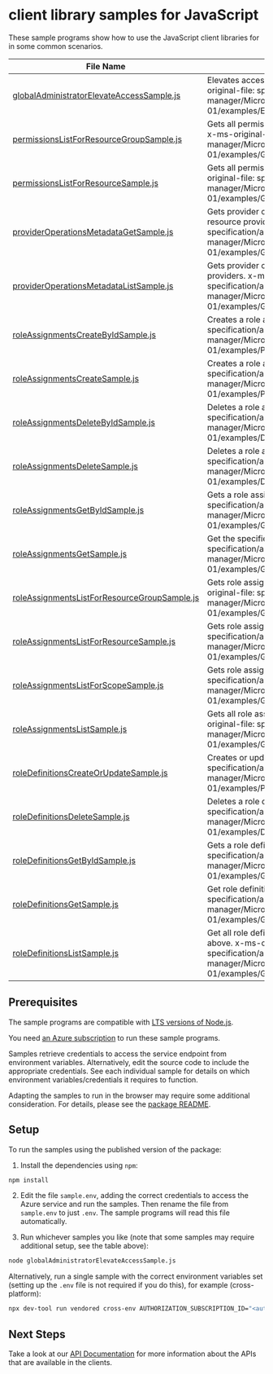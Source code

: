 # client library samples for JavaScript

These sample programs show how to use the JavaScript client libraries for in some common scenarios.

| **File Name**                                                                             | **Description**                                                                                                                                                                                                         |
| ----------------------------------------------------------------------------------------- | ----------------------------------------------------------------------------------------------------------------------------------------------------------------------------------------------------------------------- |
| [globalAdministratorElevateAccessSample.js][globaladministratorelevateaccesssample]       | Elevates access for a Global Administrator. x-ms-original-file: specification/authorization/resource-manager/Microsoft.Authorization/stable/2015-07-01/examples/ElevateAccess.json                                      |
| [permissionsListForResourceGroupSample.js][permissionslistforresourcegroupsample]         | Gets all permissions the caller has for a resource group. x-ms-original-file: specification/authorization/resource-manager/Microsoft.Authorization/stable/2015-07-01/examples/GetPermissions.json                       |
| [permissionsListForResourceSample.js][permissionslistforresourcesample]                   | Gets all permissions the caller has for a resource. x-ms-original-file: specification/authorization/resource-manager/Microsoft.Authorization/stable/2015-07-01/examples/GetResourcePermissions.json                     |
| [providerOperationsMetadataGetSample.js][provideroperationsmetadatagetsample]             | Gets provider operations metadata for the specified resource provider. x-ms-original-file: specification/authorization/resource-manager/Microsoft.Authorization/stable/2015-07-01/examples/GetProviderOperationsRP.json |
| [providerOperationsMetadataListSample.js][provideroperationsmetadatalistsample]           | Gets provider operations metadata for all resource providers. x-ms-original-file: specification/authorization/resource-manager/Microsoft.Authorization/stable/2015-07-01/examples/GetAllProviderOperations.json         |
| [roleAssignmentsCreateByIdSample.js][roleassignmentscreatebyidsample]                     | Creates a role assignment by ID. x-ms-original-file: specification/authorization/resource-manager/Microsoft.Authorization/stable/2015-07-01/examples/PutRoleAssignmentById.json                                         |
| [roleAssignmentsCreateSample.js][roleassignmentscreatesample]                             | Creates a role assignment. x-ms-original-file: specification/authorization/resource-manager/Microsoft.Authorization/stable/2015-07-01/examples/PutRoleAssignment.json                                                   |
| [roleAssignmentsDeleteByIdSample.js][roleassignmentsdeletebyidsample]                     | Deletes a role assignment. x-ms-original-file: specification/authorization/resource-manager/Microsoft.Authorization/stable/2015-07-01/examples/DeleteRoleAssignmentById.json                                            |
| [roleAssignmentsDeleteSample.js][roleassignmentsdeletesample]                             | Deletes a role assignment. x-ms-original-file: specification/authorization/resource-manager/Microsoft.Authorization/stable/2015-07-01/examples/DeleteRoleAssignmentByName.json                                          |
| [roleAssignmentsGetByIdSample.js][roleassignmentsgetbyidsample]                           | Gets a role assignment by ID. x-ms-original-file: specification/authorization/resource-manager/Microsoft.Authorization/stable/2015-07-01/examples/GetRoleAssignmentById.json                                            |
| [roleAssignmentsGetSample.js][roleassignmentsgetsample]                                   | Get the specified role assignment. x-ms-original-file: specification/authorization/resource-manager/Microsoft.Authorization/stable/2015-07-01/examples/GetRoleAssignmentByName.json                                     |
| [roleAssignmentsListForResourceGroupSample.js][roleassignmentslistforresourcegroupsample] | Gets role assignments for a resource group. x-ms-original-file: specification/authorization/resource-manager/Microsoft.Authorization/stable/2015-07-01/examples/GetRoleAssignmentsForResourceGroup.json                 |
| [roleAssignmentsListForResourceSample.js][roleassignmentslistforresourcesample]           | Gets role assignments for a resource. x-ms-original-file: specification/authorization/resource-manager/Microsoft.Authorization/stable/2015-07-01/examples/GetRoleAssignmentsForResource.json                            |
| [roleAssignmentsListForScopeSample.js][roleassignmentslistforscopesample]                 | Gets role assignments for a scope. x-ms-original-file: specification/authorization/resource-manager/Microsoft.Authorization/stable/2015-07-01/examples/GetRoleAssignmentByScope.json                                    |
| [roleAssignmentsListSample.js][roleassignmentslistsample]                                 | Gets all role assignments for the subscription. x-ms-original-file: specification/authorization/resource-manager/Microsoft.Authorization/stable/2015-07-01/examples/GetAllRoleAssignments.json                          |
| [roleDefinitionsCreateOrUpdateSample.js][roledefinitionscreateorupdatesample]             | Creates or updates a role definition. x-ms-original-file: specification/authorization/resource-manager/Microsoft.Authorization/stable/2015-07-01/examples/PutRoleDefinition.json                                        |
| [roleDefinitionsDeleteSample.js][roledefinitionsdeletesample]                             | Deletes a role definition. x-ms-original-file: specification/authorization/resource-manager/Microsoft.Authorization/stable/2015-07-01/examples/DeleteRoleDefinition.json                                                |
| [roleDefinitionsGetByIdSample.js][roledefinitionsgetbyidsample]                           | Gets a role definition by ID. x-ms-original-file: specification/authorization/resource-manager/Microsoft.Authorization/stable/2015-07-01/examples/GetRoleDefinitionById.json                                            |
| [roleDefinitionsGetSample.js][roledefinitionsgetsample]                                   | Get role definition by name (GUID). x-ms-original-file: specification/authorization/resource-manager/Microsoft.Authorization/stable/2015-07-01/examples/GetRoleDefinitionByName.json                                    |
| [roleDefinitionsListSample.js][roledefinitionslistsample]                                 | Get all role definitions that are applicable at scope and above. x-ms-original-file: specification/authorization/resource-manager/Microsoft.Authorization/stable/2015-07-01/examples/GetRoleDefinitionAtScope.json      |

## Prerequisites

The sample programs are compatible with [LTS versions of Node.js](https://github.com/nodejs/release#release-schedule).

You need [an Azure subscription][freesub] to run these sample programs.

Samples retrieve credentials to access the service endpoint from environment variables. Alternatively, edit the source code to include the appropriate credentials. See each individual sample for details on which environment variables/credentials it requires to function.

Adapting the samples to run in the browser may require some additional consideration. For details, please see the [package README][package].

## Setup

To run the samples using the published version of the package:

1. Install the dependencies using `npm`:

```bash
npm install
```

2. Edit the file `sample.env`, adding the correct credentials to access the Azure service and run the samples. Then rename the file from `sample.env` to just `.env`. The sample programs will read this file automatically.

3. Run whichever samples you like (note that some samples may require additional setup, see the table above):

```bash
node globalAdministratorElevateAccessSample.js
```

Alternatively, run a single sample with the correct environment variables set (setting up the `.env` file is not required if you do this), for example (cross-platform):

```bash
npx dev-tool run vendored cross-env AUTHORIZATION_SUBSCRIPTION_ID="<authorization subscription id>" node globalAdministratorElevateAccessSample.js
```

## Next Steps

Take a look at our [API Documentation][apiref] for more information about the APIs that are available in the clients.

[globaladministratorelevateaccesssample]: https://github.com/Azure/azure-sdk-for-js/blob/main/sdk/authorization/arm-authorization-profile-2020-09-01-hybrid/samples/v3/javascript/globalAdministratorElevateAccessSample.js
[permissionslistforresourcegroupsample]: https://github.com/Azure/azure-sdk-for-js/blob/main/sdk/authorization/arm-authorization-profile-2020-09-01-hybrid/samples/v3/javascript/permissionsListForResourceGroupSample.js
[permissionslistforresourcesample]: https://github.com/Azure/azure-sdk-for-js/blob/main/sdk/authorization/arm-authorization-profile-2020-09-01-hybrid/samples/v3/javascript/permissionsListForResourceSample.js
[provideroperationsmetadatagetsample]: https://github.com/Azure/azure-sdk-for-js/blob/main/sdk/authorization/arm-authorization-profile-2020-09-01-hybrid/samples/v3/javascript/providerOperationsMetadataGetSample.js
[provideroperationsmetadatalistsample]: https://github.com/Azure/azure-sdk-for-js/blob/main/sdk/authorization/arm-authorization-profile-2020-09-01-hybrid/samples/v3/javascript/providerOperationsMetadataListSample.js
[roleassignmentscreatebyidsample]: https://github.com/Azure/azure-sdk-for-js/blob/main/sdk/authorization/arm-authorization-profile-2020-09-01-hybrid/samples/v3/javascript/roleAssignmentsCreateByIdSample.js
[roleassignmentscreatesample]: https://github.com/Azure/azure-sdk-for-js/blob/main/sdk/authorization/arm-authorization-profile-2020-09-01-hybrid/samples/v3/javascript/roleAssignmentsCreateSample.js
[roleassignmentsdeletebyidsample]: https://github.com/Azure/azure-sdk-for-js/blob/main/sdk/authorization/arm-authorization-profile-2020-09-01-hybrid/samples/v3/javascript/roleAssignmentsDeleteByIdSample.js
[roleassignmentsdeletesample]: https://github.com/Azure/azure-sdk-for-js/blob/main/sdk/authorization/arm-authorization-profile-2020-09-01-hybrid/samples/v3/javascript/roleAssignmentsDeleteSample.js
[roleassignmentsgetbyidsample]: https://github.com/Azure/azure-sdk-for-js/blob/main/sdk/authorization/arm-authorization-profile-2020-09-01-hybrid/samples/v3/javascript/roleAssignmentsGetByIdSample.js
[roleassignmentsgetsample]: https://github.com/Azure/azure-sdk-for-js/blob/main/sdk/authorization/arm-authorization-profile-2020-09-01-hybrid/samples/v3/javascript/roleAssignmentsGetSample.js
[roleassignmentslistforresourcegroupsample]: https://github.com/Azure/azure-sdk-for-js/blob/main/sdk/authorization/arm-authorization-profile-2020-09-01-hybrid/samples/v3/javascript/roleAssignmentsListForResourceGroupSample.js
[roleassignmentslistforresourcesample]: https://github.com/Azure/azure-sdk-for-js/blob/main/sdk/authorization/arm-authorization-profile-2020-09-01-hybrid/samples/v3/javascript/roleAssignmentsListForResourceSample.js
[roleassignmentslistforscopesample]: https://github.com/Azure/azure-sdk-for-js/blob/main/sdk/authorization/arm-authorization-profile-2020-09-01-hybrid/samples/v3/javascript/roleAssignmentsListForScopeSample.js
[roleassignmentslistsample]: https://github.com/Azure/azure-sdk-for-js/blob/main/sdk/authorization/arm-authorization-profile-2020-09-01-hybrid/samples/v3/javascript/roleAssignmentsListSample.js
[roledefinitionscreateorupdatesample]: https://github.com/Azure/azure-sdk-for-js/blob/main/sdk/authorization/arm-authorization-profile-2020-09-01-hybrid/samples/v3/javascript/roleDefinitionsCreateOrUpdateSample.js
[roledefinitionsdeletesample]: https://github.com/Azure/azure-sdk-for-js/blob/main/sdk/authorization/arm-authorization-profile-2020-09-01-hybrid/samples/v3/javascript/roleDefinitionsDeleteSample.js
[roledefinitionsgetbyidsample]: https://github.com/Azure/azure-sdk-for-js/blob/main/sdk/authorization/arm-authorization-profile-2020-09-01-hybrid/samples/v3/javascript/roleDefinitionsGetByIdSample.js
[roledefinitionsgetsample]: https://github.com/Azure/azure-sdk-for-js/blob/main/sdk/authorization/arm-authorization-profile-2020-09-01-hybrid/samples/v3/javascript/roleDefinitionsGetSample.js
[roledefinitionslistsample]: https://github.com/Azure/azure-sdk-for-js/blob/main/sdk/authorization/arm-authorization-profile-2020-09-01-hybrid/samples/v3/javascript/roleDefinitionsListSample.js
[apiref]: https://learn.microsoft.com/javascript/api/@azure/arm-authorization-profile-2020-09-01-hybrid?view=azure-node-preview
[freesub]: https://azure.microsoft.com/free/
[package]: https://github.com/Azure/azure-sdk-for-js/tree/main/sdk/authorization/arm-authorization-profile-2020-09-01-hybrid/README.md
